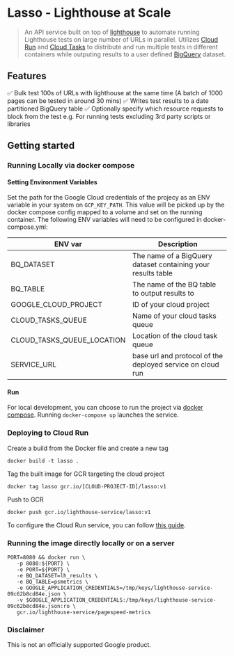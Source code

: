 # Lasso - Lighthouse at Scale

> An API service built on top of [lighthouse](https://github.com/GoogleChrome/lighthouse#readme) to automate running Lighthouse tests on large number of URLs in parallel. Utilizes [Cloud Run](https://cloud.google.com/run) and [Cloud Tasks](https://cloud.google.com/tasks) to distribute and run multiple tests in different containers while outputing results to a user defined [BigQuery](https://cloud.google.com/bigquery) dataset.

## Features

✅ Bulk test 100s of URLs with lighthouse at the same time (A batch of 1000 pages can be tested in around 30 mins)
✅ Writes test results to a date partitioned BigQuery table
✅ Optionally specify which resource requests to block from the test e.g. For running tests excluding 3rd party scripts or libraries

## Getting started

### Running Locally via docker compose

#### Setting Environment Variables

Set the path for the Google Cloud credentials of the projecy as an ENV variable in your system on `GCP_KEY_PATH`. This value will be picked up by the docker compose config mapped to a volume and set on the running container. The following ENV variables will need to be configured in docker-compose.yml:

| ENV var  | Description |
| ------------- | ------------- |
| BQ_DATASET  | The name of a BigQuery dataset containing your results table |
| BQ_TABLE  | The name of the BQ table to output results to |
| GOOGLE_CLOUD_PROJECT  | ID of your cloud project |
| CLOUD_TASKS_QUEUE  | Name of your cloud tasks queue |
| CLOUD_TASKS_QUEUE_LOCATION  | Location of the cloud task queue |
| SERVICE_URL  | base url and protocol of the deployed service on cloud run |

#### Run 

For local development, you can choose to run the project via [docker compose](https://cloud.google.com/community/tutorials/cloud-run-local-dev-docker-compose). Running `docker-compose up` launches the service.

### Deploying to Cloud Run

Create a build from the Docker file and create a new tag

`docker build -t lasso .`

Tag the built image for GCR targeting the cloud project

`docker tag lasso gcr.io/[CLOUD-PROJECT-ID]/lasso:v1`

Push to GCR

`docker push gcr.io/lighthouse-service/lasso:v1`

To configure the Cloud Run service, you can follow [this guide](https://cloud.google.com/run/docs/deploying).

### Running the image directly locally or on a server 

```
PORT=8080 && docker run \
   -p 8080:${PORT} \
   -e PORT=${PORT} \
   -e BQ_DATASET=lh_results \
   -e BQ_TABLE=psmetrics \
   -e GOOGLE_APPLICATION_CREDENTIALS=/tmp/keys/lighthouse-service-09c62b8cd84e.json \
   -v $GOOGLE_APPLICATION_CREDENTIALS:/tmp/keys/lighthouse-service-09c62b8cd84e.json:ro \
   gcr.io/lighthouse-service/pagespeed-metrics
```

### Disclaimer
This is not an officially supported Google product.
